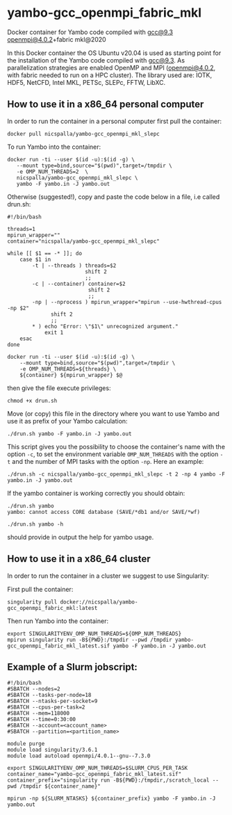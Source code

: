 # yambo-gcc_openmpi_fabric_mkl
Docker container for Yambo code compiled with gcc@9.3 openmpi@4.0.2+fabric mkl@2020

In this Docker container the OS Ubuntu v20.04 is used as starting point for the installation of the Yambo code compiled with gcc@9.3. 
As parallelization strategies are enabled OpenMP and MPI (openmpi@4.0.2, with fabric needed to run on a HPC cluster).
The library used are: IOTK, HDF5, NetCFD, Intel MKL, PETSc, SLEPc, FFTW, LibXC.

## How to use it in a x86_64 personal computer

In order to run the container in a personal computer first pull the container:

```
docker pull nicspalla/yambo-gcc_openmpi_mkl_slepc
```

To run Yambo into the container:

```
docker run -ti --user $(id -u):$(id -g) \
   --mount type=bind,source="$(pwd)",target=/tmpdir \
   -e OMP_NUM_THREADS=2  \
   nicspalla/yambo-gcc_openmpi_mkl_slepc \
   yambo -F yambo.in -J yambo.out
```

Otherwise (suggested!), copy and paste the code below in a file, i.e called drun.sh:

```
#!/bin/bash

threads=1
mpirun_wrapper=""
container="nicspalla/yambo-gcc_openmpi_mkl_slepc"

while [[ $1 == -* ]]; do
    case $1 in
        -t | --threads ) threads=$2
                         shift 2
                         ;;
        -c | --container) container=$2
                          shift 2
                          ;;
        -np | --nprocess ) mpirun_wrapper="mpirun --use-hwthread-cpus -np $2"
              shift 2
              ;;
        * ) echo "Error: \"$1\" unrecognized argument."
            exit 1
    esac
done

docker run -ti --user $(id -u):$(id -g) \
    --mount type=bind,source="$(pwd)",target=/tmpdir \
    -e OMP_NUM_THREADS=${threads} \
    ${container} ${mpirun_wrapper} $@
```

then give the file execute privileges:

```
chmod +x drun.sh
```

Move (or copy) this file in the directory where you want to use Yambo and use it as prefix of your Yambo calculation:

```
./drun.sh yambo -F yambo.in -J yambo.out
```

This script gives you the possibility to choose the container's name with the option `-c`, to set the environment variable `OMP_NUM_THREADS` with the option `-t` and the number of MPI tasks with the option `-np`. Here an example:

```
./drun.sh -c nicspalla/yambo-gcc_openmpi_mkl_slepc -t 2 -np 4 yambo -F yambo.in -J yambo.out
```

If the yambo container is working correctly you should obtain:

```
./drun.sh yambo
yambo: cannot access CORE database (SAVE/*db1 and/or SAVE/*wf)
```

```
./drun.sh yambo -h
```

should provide in output the help for yambo usage.

## How to use it in a x86_64 cluster

In order to run the container in a cluster we suggest to use Singularity:

First pull the container:

```
singularity pull docker://nicspalla/yambo-gcc_openmpi_fabric_mkl:latest
```

Then run Yambo into the container:

```
export SINGULARITYENV_OMP_NUM_THREADS=${OMP_NUM_THREADS}
mpirun singularity run -B${PWD}:/tmpdir --pwd /tmpdir yambo-gcc_openmpi_fabric_mkl_latest.sif yambo -F yambo.in -J yambo.out
```

## Example of a Slurm jobscript:

```
#!/bin/bash
#SBATCH --nodes=2
#SBATCH --tasks-per-node=18
#SBATCH --ntasks-per-socket=9
#SBATCH --cpus-per-task=2
#SBATCH --mem=118000
#SBATCH --time=0:30:00
#SBATCH --account=<account_name>
#SBATCH --partition=<partition_name>

module purge
module load singularity/3.6.1
module load autoload openmpi/4.0.1--gnu--7.3.0
        
export SINGULARITYENV_OMP_NUM_THREADS=$SLURM_CPUS_PER_TASK 
container_name="yambo-gcc_openmpi_fabric_mkl_latest.sif"
container_prefix="singularity run -B${PWD}:/tmpdir,/scratch_local --pwd /tmpdir ${container_name}"

mpirun -np ${SLURM_NTASKS} ${container_prefix} yambo -F yambo.in -J yambo.out
```
